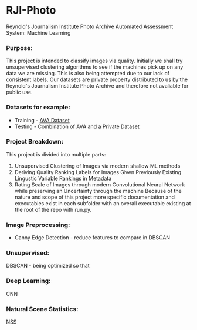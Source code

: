 # RJI-Photo
Reynold's Journalism Institute Photo Archive Automated Assessment System: Machine Learning

### Purpose:
This project is intended to classify images via quality. Initially we shall try unsupervised clustering algorithms to see if the machines pick up on any data we are missing. This is also being attempted due to our lack of consistent labels. Our datasets are private property distributed to us by the Reynold's Journalism Institute Photo Archive and therefore not avaliable for public use. 

### Datasets for example: 
* Training - [AVA Dataset](https://www.dpchallenge.com/) 
* Testing - Combination of AVA and a Private Dataset

### Project Breakdown:
This project is divided into multiple parts:
1. Unsupervised Clustering of Images via modern shallow ML methods
2. Deriving Quality Ranking Labels for Images Given Previously Existing Lingustic Variable Rankings in Metadata 
3. Rating Scale of Images through modern Convolutional Neural Network while preserving an Uncertainty through the machine 
Because of the nature and scope of this project more specific documentation and executables exist in each subfolder with an overall executable existing at the root of the repo with run.py. 

### Image Preprocessing:
* Canny Edge Detection - reduce features to compare in DBSCAN

### Unsupervised:
DBSCAN - being optimized so that 

### Deep Learning:
CNN

### Natural Scene Statistics:
NSS

